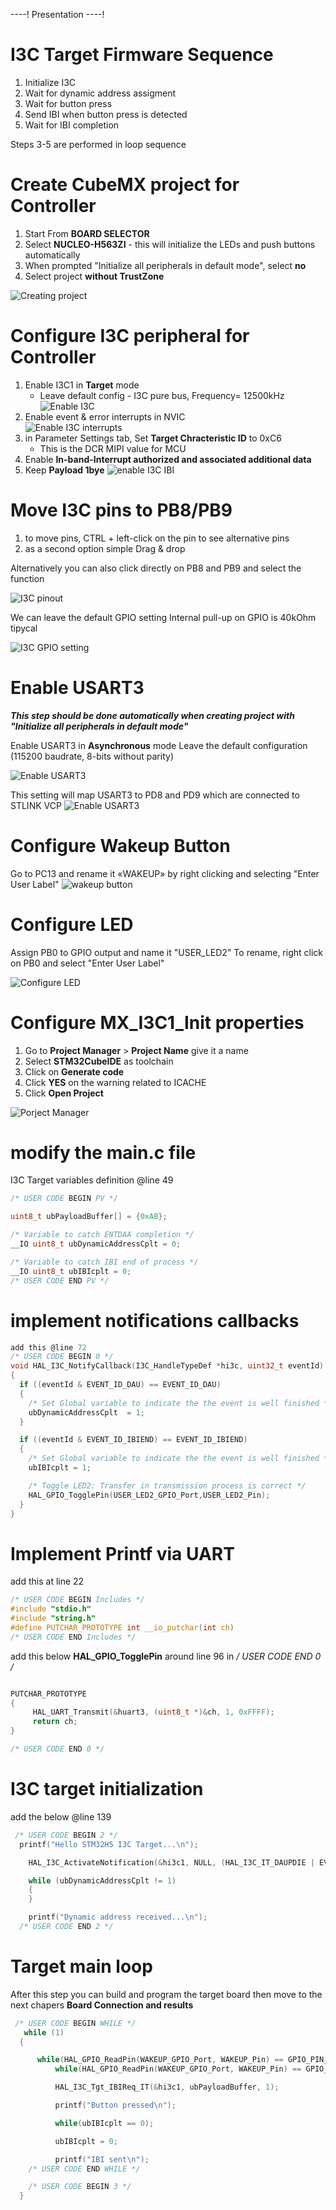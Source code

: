----!
Presentation
----!

# I3C Target Firmware Sequence

1. Initialize I3C
2. Wait for dynamic address assigment
3. Wait for button press
4. Send IBI when button press is detected
5. Wait for IBI completion

Steps 3-5 are performed in loop sequence


# Create CubeMX project for Controller 

1. Start From **BOARD SELECTOR**
2. Select **NUCLEO-H563ZI** - this will initialize the LEDs and push buttons automatically
2. When prompted "Initialize all peripherals in default mode", select **no**
3. Select project **without TrustZone**
	

![Creating project](./img/1.png)

# Configure I3C peripheral for Controller

1. Enable I3C1 in **Target** mode <br />
	* Leave default config - I3C pure bus, Frequency= 12500kHz
	![Enable I3C](./img/27.png)
2. Enable event & error interrupts in NVIC <br />
	![Enable I3C interrupts](./img/2_i3c_nvic.png)
3. in Parameter Settings tab, Set **Target Chracteristic ID** to 0xC6
	- This is the DCR MIPI value for MCU
4. Enable **In-band-Interrupt authorized and associated additional data**
5. Keep **Payload 1bye**
	![enable I3C IBI](./img/6.png)
# Move I3C pins to PB8/PB9
1. to move pins, CTRL + left-click on the pin to see alternative pins
2. as a second option simple Drag & drop

Alternatively you can also click directly on PB8 and PB9 and select the function

![I3C pinout](./img/2.png)

We can leave the default GPIO setting
Internal pull-up on GPIO is 40kOhm tipycal

![I3C GPIO setting](./img/2_i3c_gpio_settings.png)

# Enable USART3

_**This step should be done automatically when creating project with "Initialize all peripherals in default mode"**_

Enable USART3 in **Asynchronous** mode
Leave the default configuration (115200 baudrate, 8-bits without parity)

![Enable USART3](./img/2_usart3_enable.png)

This setting will map USART3 to PD8 and PD9 which are connected to STLINK VCP
![Enable USART3](./img/7.png)

# Configure Wakeup Button
Go to PC13 and rename it «WAKEUP» by right clicking and selecting "Enter User Label"
![wakeup button](./img/8.png)

# Configure LED
Assign PB0 to GPIO output and name it "USER_LED2"
To rename, right click on PB0 and select "Enter User Label"

![Configure LED](./img/4.png)
	
# Configure MX_I3C1_Init properties

1. Go to **Project Manager** > **Project Name** give it a name
2. Select **STM32CubeIDE** as toolchain
3. Click on **Generate code**
4. Click **YES** on the warning related to ICACHE
5. Click **Open Project**

![Porject Manager](./img/28.png)

# modify the main.c file

I3C Target variables definition @line 49

```c
/* USER CODE BEGIN PV */

uint8_t ubPayloadBuffer[] = {0xAB};

/* Variable to catch ENTDAA completion */
__IO uint8_t ubDynamicAddressCplt = 0;

/* Variable to catch IBI end of process */
__IO uint8_t ubIBIcplt = 0;
/* USER CODE END PV */
```

# implement notifications callbacks
```c
add this @line 72
/* USER CODE BEGIN 0 */
void HAL_I3C_NotifyCallback(I3C_HandleTypeDef *hi3c, uint32_t eventId)
{
  if ((eventId & EVENT_ID_DAU) == EVENT_ID_DAU)
  {
    /* Set Global variable to indicate the the event is well finished */
    ubDynamicAddressCplt  = 1;
  }

  if ((eventId & EVENT_ID_IBIEND) == EVENT_ID_IBIEND)
  {
    /* Set Global variable to indicate the the event is well finished */
    ubIBIcplt = 1;

    /* Toggle LED2: Transfer in transmission process is correct */
    HAL_GPIO_TogglePin(USER_LED2_GPIO_Port,USER_LED2_Pin);
  }
}
```

# Implement Printf via UART
add this at line 22
```c
/* USER CODE BEGIN Includes */
#include "stdio.h"
#include "string.h"
#define PUTCHAR_PROTOTYPE int __io_putchar(int ch)
/* USER CODE END Includes */
```

add this below **HAL_GPIO_TogglePin** around line 96 in **/* USER CODE END 0 */**

```c

PUTCHAR_PROTOTYPE
{
	 HAL_UART_Transmit(&huart3, (uint8_t *)&ch, 1, 0xFFFF);
	 return ch;
}

/* USER CODE END 0 */

```

# I3C target initialization
add the below @line 139

```c
 /* USER CODE BEGIN 2 */
  printf("Hello STM32H5 I3C Target...\n");

    HAL_I3C_ActivateNotification(&hi3c1, NULL, (HAL_I3C_IT_DAUPDIE | EVENT_ID_IBIEND));

    while (ubDynamicAddressCplt != 1)
    {
    }

    printf("Dynamic address received...\n");
  /* USER CODE END 2 */

```

# Target main loop
After this step you can build and program the target board then move to the next chapers **Board Connection and results**

```c
 /* USER CODE BEGIN WHILE */
   while (1)
  {

	  while(HAL_GPIO_ReadPin(WAKEUP_GPIO_Port, WAKEUP_Pin) == GPIO_PIN_SET);
	      while(HAL_GPIO_ReadPin(WAKEUP_GPIO_Port, WAKEUP_Pin) == GPIO_PIN_RESET);

	      HAL_I3C_Tgt_IBIReq_IT(&hi3c1, ubPayloadBuffer, 1);

	      printf("Button pressed\n");

	      while(ubIBIcplt == 0);

	      ubIBIcplt = 0;

	      printf("IBI sent\n");
    /* USER CODE END WHILE */

    /* USER CODE BEGIN 3 */
  }

```


